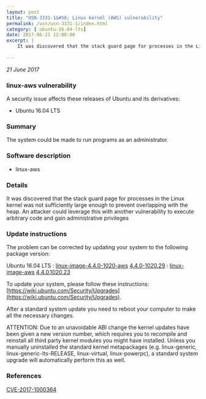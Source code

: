 ```yaml
---
layout: post
title: "USN-3331-1&#58; Linux kernel (AWS) vulnerability"
permalink: /usn/usn-3331-1/index.html
category: [ ubuntu-16.04-lts]
date: 2017-06-21 12:00:00
excerpt: |
    It was discovered that the stack guard page for processes in the Linux kernel was not sufficiently large enough to prevent overlapping with the heap. An attacker could leverage this with another vulnerability to execute arbitrary code and gain administrative privileges 
    
--- 
```

 
 

*21 June 2017*

### linux-aws vulnerability

A security issue affects these releases of Ubuntu and its derivatives:

* Ubuntu 16.04 LTS

### Summary

The system could be made to run programs as an administrator. 

### Software description

* linux-aws 

### Details

It was discovered that the stack guard page for processes in the Linux kernel was not sufficiently large enough to prevent overlapping with the heap. An attacker could leverage this with another vulnerability to execute arbitrary code and gain administrative privileges 

### Update instructions

The problem can be corrected by updating your system to the following package version:

Ubuntu 16.04 LTS
 : [linux-image-4.4.0-1020-aws](https://launchpad.net/ubuntu/+source/linux-aws) <span> [4.4.0-1020.29](https://launchpad.net/ubuntu/+source/linux-aws/4.4.0-1020.29) </span> 
 : [linux-image-aws](https://launchpad.net/ubuntu/+source/linux-aws) <span> [4.4.0.1020.23](https://launchpad.net/ubuntu/+source/linux-aws/4.4.0-1020.29) </span> 

To update your system, please follow these instructions: [https://wiki.ubuntu.com/Security/Upgrades](https://wiki.ubuntu.com/Security/Upgrades).

After a standard system update you need to reboot your computer to make all the necessary changes.

ATTENTION: Due to an unavoidable ABI change the kernel updates have been given a new version number, which requires you to recompile and reinstall all third party kernel modules you might have installed. Unless you manually uninstalled the standard kernel metapackages (e.g. linux-generic, linux-generic-lts-RELEASE, linux-virtual, linux-powerpc), a standard system upgrade will automatically perform this as well. 

### References

 
 [CVE-2017-1000364](http://people.ubuntu.com/~ubuntu-security/cve/CVE-2017-1000364)
 

